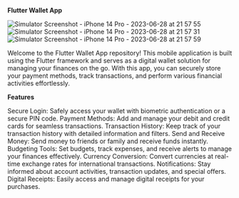 **Flutter Wallet App**

![Simulator Screenshot - iPhone 14 Pro - 2023-06-28 at 21 57 55](https://github.com/Anechaev06/wallet_app/assets/57583912/af9349ca-e9b9-4b2b-8f38-de39f8f6ff94)
![Simulator Screenshot - iPhone 14 Pro - 2023-06-28 at 21 57 31](https://github.com/Anechaev06/wallet_app/assets/57583912/f81de95e-b7be-43ad-8c6f-d38007e09c42)
![Simulator Screenshot - iPhone 14 Pro - 2023-06-28 at 21 57 59](https://github.com/Anechaev06/wallet_app/assets/57583912/c6e65ede-3d84-4610-8fce-5245d98c6580)


Welcome to the Flutter Wallet App repository! This mobile application is built using the Flutter framework and serves as a digital wallet solution for managing your finances on the go. With this app, you can securely store your payment methods, track transactions, and perform various financial activities effortlessly.

**Features**

Secure Login: Safely access your wallet with biometric authentication or a secure PIN code.
Payment Methods: Add and manage your debit and credit cards for seamless transactions.
Transaction History: Keep track of your transaction history with detailed information and filters.
Send and Receive Money: Send money to friends or family and receive funds instantly.
Budgeting Tools: Set budgets, track expenses, and receive alerts to manage your finances effectively.
Currency Conversion: Convert currencies at real-time exchange rates for international transactions.
Notifications: Stay informed about account activities, transaction updates, and special offers.
Digital Receipts: Easily access and manage digital receipts for your purchases.
